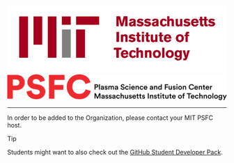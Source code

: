 ![MIT](../images/mit.jpg)
![PSFC](../images/psfc.png)

---

In order to be added to the Organization, please contact your MIT PSFC host.

> [!TIP]
> Students might want to also check out the [GitHub Student Developer Pack](https://education.github.com/pack).
